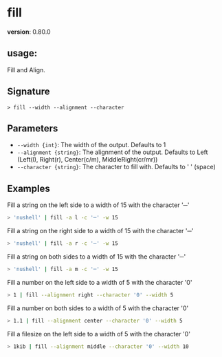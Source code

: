 # fill

**version**: 0.80.0

## **usage**:

Fill and Align.

## Signature

`> fill --width --alignment --character`

## Parameters

- `--width {int}`: The width of the output. Defaults to 1
- `--alignment {string}`: The alignment of the output. Defaults to Left (Left(l), Right(r), Center(c/m), MiddleRight(cr/mr))
- `--character {string}`: The character to fill with. Defaults to ' ' (space)

## Examples

Fill a string on the left side to a width of 15 with the character '─'

```bash
> 'nushell' | fill -a l -c '─' -w 15
```

Fill a string on the right side to a width of 15 with the character '─'

```bash
> 'nushell' | fill -a r -c '─' -w 15
```

Fill a string on both sides to a width of 15 with the character '─'

```bash
> 'nushell' | fill -a m -c '─' -w 15
```

Fill a number on the left side to a width of 5 with the character '0'

```bash
> 1 | fill --alignment right --character '0' --width 5
```

Fill a number on both sides to a width of 5 with the character '0'

```bash
> 1.1 | fill --alignment center --character '0' --width 5
```

Fill a filesize on the left side to a width of 5 with the character '0'

```bash
> 1kib | fill --alignment middle --character '0' --width 10
```
